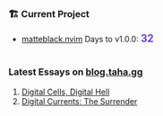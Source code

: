 ### 🏗 Current Project

- [matteblack.nvim](https://github.com/tahayvr/matteblack.nvim) Days to v1.0.0: <span id="countdown" style="font-size:1.3em; color:#6e40c9; font-weight:bold">32</span>

#

### Latest Essays on [blog.taha.gg](https://blog.taha.gg)

1. <a href='https://blog.taha.gg/essays/digital-cells-digital-hell'>Digital Cells, Digital Hell</a>
2. <a href='https://blog.taha.gg/essays/digital-currents-the-surrender'>Digital Currents: The Surrender</a>

<!--
badges: https://devicon.dev/
Emoji cheatsheet: https://www.webfx.com/tools/emoji-cheat-sheet/
-->
